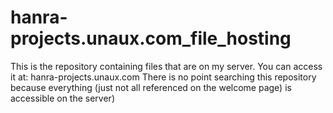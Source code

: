 # hanra-projects.unaux.com_file_hosting
 This is the repository containing files that are on my server. You can access it at: hanra-projects.unaux.com There is no point searching this repository because everything (just not all referenced on the welcome page) is accessible on the server)
